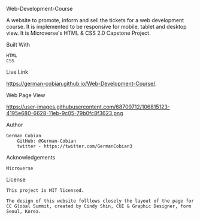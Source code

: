 Web-Development-Course

A website to promote, inform and sell the tickets for a web development course. It is implemented to be responsive for mobile, tablet and desktop view. It is Microverse's HTML & CSS 2.0 Capstone Project.


Built With
 
    HTML
    CSS


 Live Link

https://german-cobian.github.io/Web-Development-Course/.


 Web Page View

https://user-images.githubusercontent.com/68709712/106815123-4195e680-6628-11eb-9c05-79b0fc8f3623.png


 Author

    German Cobian
        GitHub: @German-Cobian
        twitter - https://twitter.com/GermanCobian3


Acknowledgements
    
    Microverse


License

    This project is MIT licensed. 
    
    The design of this website folllows closely the layout of the page for CC Global Summit, created by Cindy Shin, CUI & Graphic Designer, form Seoul, Korea.
